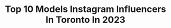 ---
title: Top 10 Models Instagram Influencers In Toronto In 2023
description: >-
  Find top models Instagram influencers in Toronto in 2023. Most popular hashtags: #model #photography #portrait #fashion.
platform: Instagram
hits: 75
text_top: Analyze the top-rated Instagram influencers on inBeat.
text_bottom: Our search engine has 75 Instagram influencers like this in Toronto, Canada for you to collaborate.
profiles:
  - username: "arsh.bhullar"
    fullname: >-
      Arsh Bhullar ✅
    bio: >-
      Actor/ model | Toronto 🇨🇦 | Fitness 💪🏼 |Certified nutritionist expert | H.K.B 🔐 |currently-🇮🇳 India Contact- arshcasting@gmail.com
    location: "Canada"
    followers: 17557
    engagement: 611
    commentsToLikes: 0.015002
    id: ck5q1x07xd6vd0i11n25zwx99
    verified: false
    hashtags: "#kisaanmajdoorektazindabad, #malemodel, #trending, #musicvideo"
  - username: "merupictures"
    fullname: >-
      Meru (Mehrzad Vahdat)
    bio: >-
      | Portrait | Fashion | Beauty | Lifestyle | Corporate | | Music Video | Teaser | Promo | Interview | – Email/DM for rates! 🇨🇦 🏔 🌱
    location: "Canada"
    followers: 6245
    engagement: 606
    commentsToLikes: 0.110223
    id: ck138wuiriesv0i19md7syjl8
    verified: false
    hashtags: "#reels, #videographers, #photographer, #midtowntoronto"
  - username: "gabrielabellydancer"
    fullname: >-
      Gabriela Carnovale
    bio: >-
      💜 Belly dancer 💃🏼 Director @abundancebellydance 🌎 Blessed 📨For bookings: DM or e-mail
    location: "Canada"
    followers: 26848
    engagement: 77
    commentsToLikes: 0.134148
    id: ck8tax2ogtfl20j78wsc5xugc
    verified: false
    hashtags: "#monday, #model, #torontomodel, #creative"
  - username: "minaj.mp"
    fullname: >-
      ♏️inajmp💮
    bio: >-
      Fashion Stylist~Model~Beauty pro~ Miss face of humanity 2021👑 I can’t teach anybody anything,I can only make them think.♻️👩‍❤️‍💋‍👨🇨🇦 @unik.models
    location: "Canada"
    followers: 81514
    engagement: 267
    commentsToLikes: 0.055639
    id: ckaotndqcwn0x0i78myma80eh
    verified: false
    hashtags: "#fashionshow, #beautiful, #artoftheday, #outfitinspiration"
  - username: "karinacabiling"
    fullname: >-
      Karina Cabiling
    bio: >-
      Motherhood, self-care & laughs Boy mom x2 Model(Sutherland Toronto|FolioMontreal) Founder @islarosaswim 📧 karina.cabiling@gmail.com
    location: "Canada"
    followers: 74242
    engagement: 672
    commentsToLikes: 0.026977
    id: ckf5lt8e2qxhe0j23vwo9jcn5
    verified: false
    hashtags: "#funnyreels, #momsofig, #relatablepost, #momlife"
  - username: "constance.angel"
    fullname: >-
      A N G E L   C O N S T A N C E
    bio: >-
      💼 | Freelance Model 📍 | Toronto 🐰 | Playboy Muse of the Year - 2019
    location: "Canada"
    followers: 56434
    engagement: 479
    commentsToLikes: 0.026289
    id: ck13c8xfiz64d0i19t6udft1x
    verified: false
    hashtags: "#happynewyear2021, #2021"
  - username: "pompomchewy"
    fullname: >-
      𝗣𝗼𝗺 𝗣𝗼𝗺 𝗖𝗵𝗲𝘄𝘆
    bio: >-
      👔 The Littlest Trendsetter 🎬 Working Actor and Model 🍁 Toronto
    location: "Canada"
    followers: 63089
    engagement: 111
    commentsToLikes: 0.032053
    id: ck137hbfpbji70i19wuid16nw
    verified: false
    hashtags: "#pomeranianpage, #instapom, #pomstagram, #pomeraniansofinstagram"
  - username: "yourdappergoals"
    fullname: >-
      Midhvan Gulati
    bio: >-
      •MENSWEAR• Use #yourdappergoals Businessman/Blogger/Student Based📍- British Columbia, Canada🇨🇦 SNAPCHAT👻- midhvan28
    location: "Canada"
    followers: 47354
    engagement: 266
    commentsToLikes: 0.031125
    id: ck5hqblkfsu3o0i11qym0xxbb
    verified: false
    hashtags: "#reelsindia, #happy, #beautiful, #black"
  - username: "beautifullifestudios"
    fullname: >-
      Beautiful Life Studios Inc
    bio: >-
      VANCOUVER - @beautifullifebc Toronto | Vancouver | Miami 📧 team@beautifullifestudios.com Joyful, tasteful & elegant storytelling
    location: "Canada"
    followers: 28570
    engagement: 73
    commentsToLikes: 0.058440
    id: ck5zk53p8itul0i14arslfser
    verified: false
    hashtags: "#okanaganwedding, #destinationwedding, #website, #vancouverwedding"
  - username: "samialauryn"
    fullname: >-
      Samia McClain
    bio: >-
      B A H A M A S | F R A N C E 📍 ESSEC BS Elegance, Excellence, Everything... @bysamialauryn
    location: "Canada"
    followers: 2376
    engagement: 913
    commentsToLikes: 0.044955
    id: ckaoyom10ie8z0i78gn4qplvz
    verified: false
    hashtags: "#resort, #nassau, #winelover, #italy"
---